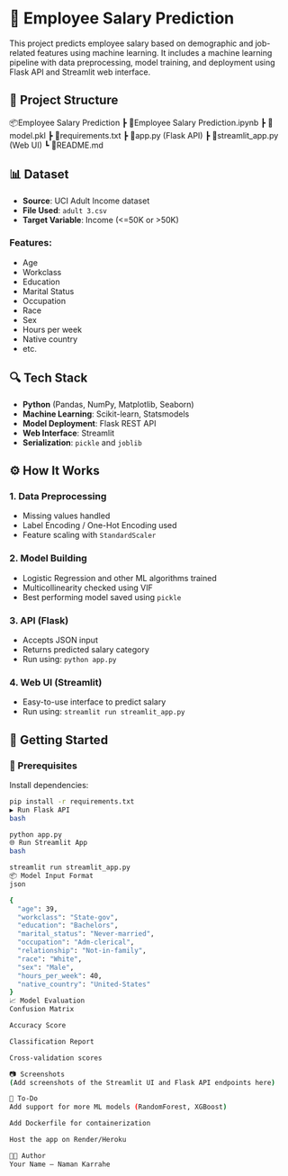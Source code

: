 # 🧠 Employee Salary Prediction

This project predicts employee salary based on demographic and job-related features using machine learning. It includes a machine learning pipeline with data preprocessing, model training, and deployment using Flask API and Streamlit web interface.

## 📁 Project Structure

📦Employee Salary Prediction
┣ 📜Employee Salary Prediction.ipynb
┣ 📜model.pkl
┣ 📜requirements.txt
┣ 📜app.py (Flask API)
┣ 📜streamlit_app.py (Web UI)
┗ 📜README.md



## 📊 Dataset

- **Source**: UCI Adult Income dataset
- **File Used**: `adult 3.csv`
- **Target Variable**: Income (<=50K or >50K)

### Features:
- Age
- Workclass
- Education
- Marital Status
- Occupation
- Race
- Sex
- Hours per week
- Native country
- etc.

## 🔍 Tech Stack

- **Python** (Pandas, NumPy, Matplotlib, Seaborn)
- **Machine Learning**: Scikit-learn, Statsmodels
- **Model Deployment**: Flask REST API
- **Web Interface**: Streamlit
- **Serialization**: `pickle` and `joblib`

## ⚙️ How It Works

### 1. Data Preprocessing
- Missing values handled
- Label Encoding / One-Hot Encoding used
- Feature scaling with `StandardScaler`

### 2. Model Building
- Logistic Regression and other ML algorithms trained
- Multicollinearity checked using VIF
- Best performing model saved using `pickle`

### 3. API (Flask)
- Accepts JSON input
- Returns predicted salary category
- Run using: `python app.py`

### 4. Web UI (Streamlit)
- Easy-to-use interface to predict salary
- Run using: `streamlit run streamlit_app.py`

## 🚀 Getting Started

### 🔧 Prerequisites

Install dependencies:
```bash
pip install -r requirements.txt
▶️ Run Flask API
bash

python app.py
🌐 Run Streamlit App
bash

streamlit run streamlit_app.py
📦 Model Input Format
json

{
  "age": 39,
  "workclass": "State-gov",
  "education": "Bachelors",
  "marital_status": "Never-married",
  "occupation": "Adm-clerical",
  "relationship": "Not-in-family",
  "race": "White",
  "sex": "Male",
  "hours_per_week": 40,
  "native_country": "United-States"
}
📈 Model Evaluation
Confusion Matrix

Accuracy Score

Classification Report

Cross-validation scores

📷 Screenshots
(Add screenshots of the Streamlit UI and Flask API endpoints here)

📌 To-Do
Add support for more ML models (RandomForest, XGBoost)

Add Dockerfile for containerization

Host the app on Render/Heroku

🧑‍💻 Author
Your Name – Naman Karrahe